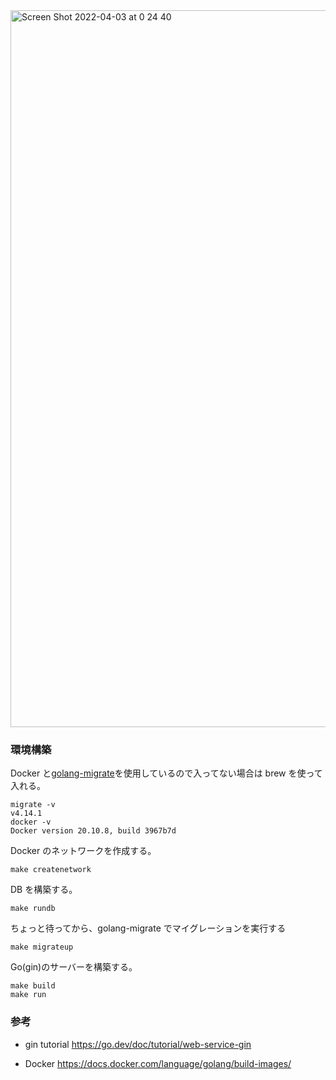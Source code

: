 <img width="1147" alt="Screen Shot 2022-04-03 at 0 24 40" src="https://user-images.githubusercontent.com/44254887/161389996-5e122ae1-8a0f-4053-959c-24d0f9c35f01.png">


### 環境構築

Docker と[golang-migrate](https://github.com/golang-migrate/migrate)を使用しているので入ってない場合は brew を使って入れる。

```shell
migrate -v
v4.14.1
docker -v
Docker version 20.10.8, build 3967b7d
```

Docker のネットワークを作成する。

```
make createnetwork
```

DB を構築する。

```
make rundb
```

ちょっと待ってから、golang-migrate でマイグレーションを実行する

```
make migrateup
```

Go(gin)のサーバーを構築する。

```
make build
make run
```

### 参考

- gin tutorial
  https://go.dev/doc/tutorial/web-service-gin

- Docker
  https://docs.docker.com/language/golang/build-images/
